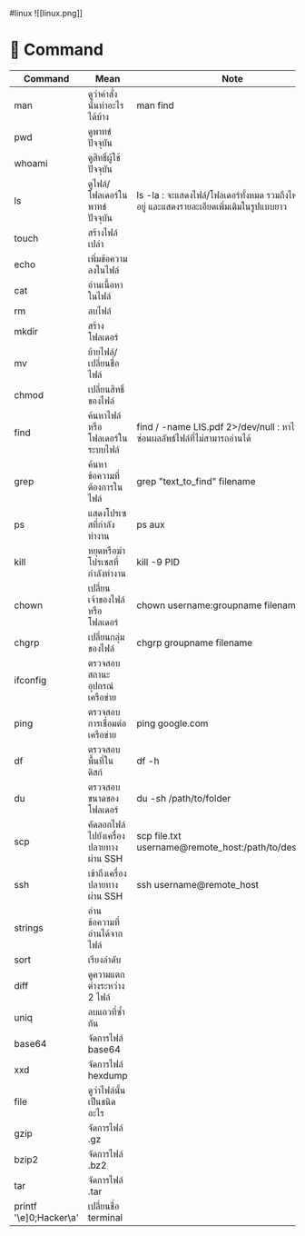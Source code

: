#linux
![[linux.png]]
# 📃 Command

| **Command**            | **Mean**                              | **Note**                                                                                        |
| ---------------------- | ------------------------------------- | ----------------------------------------------------------------------------------------------- |
| man                    | ดูว่าคำสั่งนั้นทำอะไรได้บ้าง          | man find                                                                                        |
| pwd                    | ดูพาทช์ปัจจุบัน                       |                                                                                                 |
| whoami                 | ดูสิทธิ์ผู้ใช้ปัจจุบัน                |                                                                                                 |
| ls                     | ดูไฟล์/โฟลเดอร์ในพาทช์ปัจจุบัน        | ls -la : จะแสดงไฟล์/โฟลเดอร์ทั้งหมด รวมถึงไฟล์ที่ซ่อนอยู่ และแสดงรายละเอียดเพิ่มเติมในรูปแบบยาว |
| touch                  | สร้างไฟล์เปล่า                        |                                                                                                 |
| echo                   | เพิ่มข้อความลงในไฟล์                  |                                                                                                 |
| cat                    | อ่านเนื้อหาในไฟล์                     |                                                                                                 |
| rm                     | ลบไฟล์                                |                                                                                                 |
| mkdir                  | สร้างโฟลเดอร์                         |                                                                                                 |
| mv                     | ย้ายไฟล์/เปลี่ยนชื่อไฟล์              |                                                                                                 |
| chmod                  | เปลี่ยนสิทธิ์ของไฟล์                  |                                                                                                 |
| find                   | ค้นหาไฟล์หรือโฟลเดอร์ในระบบไฟล์       | find / -name LIS.pdf 2>/dev/null : หาไฟล์โดยซ่อนผลลัพธ์ไฟล์ที่ไม่สามารถอ่านได้                  |
| grep                   | ค้นหาข้อความที่ต้องการในไฟล์          | grep "text_to_find" filename                                                                    |
| ps                     | แสดงโปรเซสที่กำลังทำงาน               | ps aux                                                                                          |
| kill                   | หยุดหรือฆ่าโปรเซสที่กำลังทำงาน        | kill -9 PID                                                                                     |
| chown                  | เปลี่ยนเจ้าของไฟล์หรือโฟลเดอร์        | chown username:groupname filename                                                               |
| chgrp                  | เปลี่ยนกลุ่มของไฟล์                   | chgrp groupname filename                                                                        |
| ifconfig               | ตรวจสอบสถานะอุปกรณ์เครือข่าย          |                                                                                                 |
| ping                   | ตรวจสอบการเชื่อมต่อเครือข่าย          | ping google.com                                                                                 |
| df                     | ตรวจสอบพื้นที่ในดิสก์                 | df -h                                                                                           |
| du                     | ตรวจสอบขนาดของโฟลเดอร์                | du -sh /path/to/folder                                                                          |
| scp                    | คัดลอกไฟล์ไปยังเครื่องปลายทางผ่าน SSH | scp file.txt username@remote_host:/path/to/destination                                          |
| ssh                    | เข้าถึงเครื่องปลายทางผ่าน SSH         | ssh username@remote_host                                                                        |
| strings                | อ่านข้อความที่อ่านได้จากไฟล์          |                                                                                                 |
| sort                   | เรียงลำดับ                            |                                                                                                 |
| diff                   | ดูความแตกต่างระหว่าง 2 ไฟล์           |                                                                                                 |
| uniq                   | ลบแถวที่ซ้ำกัน                        |                                                                                                 |
| base64                 | จัดการไฟล์ base64                     |                                                                                                 |
| xxd                    | จัดการไฟล์ hexdump                    |                                                                                                 |
| file                   | ดูว่าไฟล์นั้นเป็นชนิดอะไร             |                                                                                                 |
| gzip                   | จัดการไฟล์ .gz                        |                                                                                                 |
| bzip2                  | จัดการไฟล์ .bz2                       |                                                                                                 |
| tar                    | จัดการไฟล์ .tar                       |                                                                                                 |
| printf '\e]0;Hacker\a' | เปลี่ยนชื่อ terminal                  |                                                                                                 |


